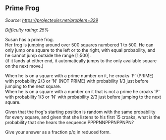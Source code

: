 Prime Frog
----------

*Source: https://projecteuler.net/problem=329*


*Difficulty rating: 25%*

Susan has a prime frog.\
 Her frog is jumping around over 500 squares numbered 1 to 500. He can
only jump one square to the left or to the right, with equal
probability, and he cannot jump outside the range [1;500].\
(if it lands at either end, it automatically jumps to the only available
square on the next move.)

When he is on a square with a prime number on it, he croaks 'P' (PRIME)
with probability 2/3 or 'N' (NOT PRIME) with probability 1/3 just before
jumping to the next square.\
 When he is on a square with a number on it that is not a prime he
croaks 'P' with probability 1/3 or 'N' with probability 2/3 just before
jumping to the next square.

Given that the frog's starting position is random with the same
probability for every square, and given that she listens to his first 15
croaks, what is the probability that she hears the sequence
PPPPNNPPPNPPNPN?

Give your answer as a fraction p/q in reduced form.

